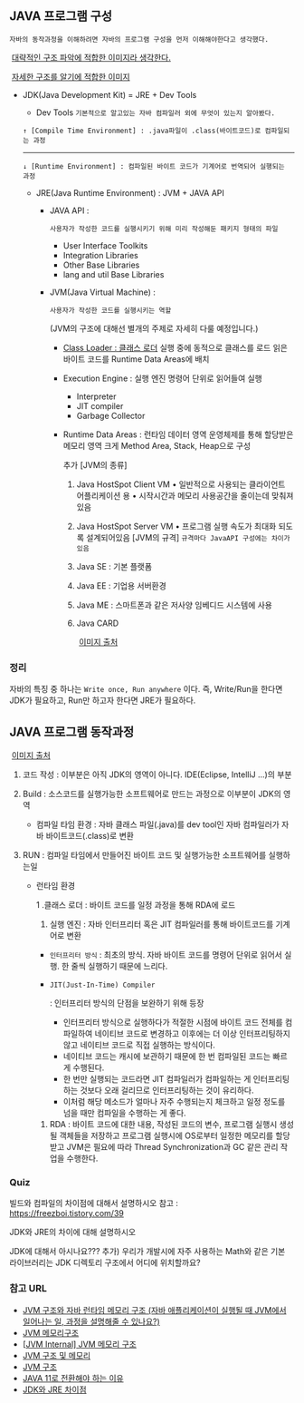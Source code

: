 ## JAVA 프로그램 구성

```
자바의 동작과정을 이해하려면 자바의 프로그램 구성을 먼저 이해해야한다고 생각했다.
```



​															[대략적인 구조 파악에 적합한 이미지라 생각한다.](https://www.dazhuanlan.com/2020/05/05/5eb177b463a57/)  



​																	[자세한 구조를 알기에 적합한 이미지](https://www.notion.so/JAVA-8690a40b3b3b4b06ba03c33428805b1f)

- JDK(Java Development Kit) = JRE + Dev Tools

  - Dev Tools `기본적으로 알고있는 자바 컴파일러 외에 무엇이 있는지 알아봤다.`

  `↑ [Compile Time Environment] : .java파일이 .class(바이트코드)로 컴파일되는 과정`

  ------

  `↓ [Runtime Environment] : 컴파일된 바이트 코드가 기계어로 번역되어 실행되는 과정`

  - JRE(Java Runtime Environment) : JVM + JAVA API

    - JAVA API : 

      ```
      사용자가 작성한 코드를 실행시키기 위해 미리 작성해둔 패키지 형태의 파일
      ```

      - User Interface Toolkits
      - Integration Libraries
      - Other Base Libraries
      - lang and util Base Libraries

    - JVM(Java Virtual Machine) : 

      ```
      사용자가 작성한 코드를 실행시키는 역할
      ```

      (JVM의 구조에 대해선 별개의 주제로 자세히 다룰 예정입니다.)

      - [Class Loader : 클래스 로더](https://www.notion.so/JVM-1-8c03a7155c5549278b36fd0fcad0c7af) 실행 중에 동적으로 클래스를 로드 읽은 바이트 코드를 Runtime Data Areas에 배치

      - Execution Engine : 실행 엔진 명령어 단위로 읽어들여 실행

        - Interpreter
        - JIT compiler
        - Garbage Collector

      - Runtime Data Areas : 런타임 데이터 영역 운영체제를 통해 할당받은 메모리 영역 크게 Method Area, Stack, Heap으로 구성

        추가 [JVM의 종류]

        1. Java HostSpot Client VM • 일반적으로 사용되는 클라이언트 어플리케이션 용 • 시작시간과 메모리 사용공간을 줄이는데 맞춰져있음

        2. Java HostSpot Server VM • 프로그램 실행 속도가 최대화 되도록 설계되어있음 [JVM의 규격] `규격마다 JavaAPI 구성에는 차이가 있음`

        3. Java SE : 기본 플랫폼

        4. Java EE : 기업용 서버환경

        5. Java ME : 스마트폰과 같은 저사양 임베디드 시스템에 사용

        6. Java CARD

           

           ​											[이미지 출처](https://honbabzone.com/java/java-jvm/)

### 정리

자바의 특징 중 하나는 `Write once, Run anywhere` 이다. 즉,  Write/Run을 한다면 JDK가 필요하고, Run만 하고자 한다면 JRE가 필요하다.

## JAVA 프로그램 동작과정



​																				[이미지 출처](http://www.tcpschool.com/java/java_intro_programming)

1. 코드 작성 : 이부분은 아직 JDK의 영역이 아니다. IDE(Eclipse, IntelliJ ...)의 부분

2. Build : 소스코드를 실행가능한 소프트웨어로 만드는 과정으로 이부분이 JDK의 영역

   - 컴파일 타임 환경 : 자바 클래스 파일(.java)를 dev tool인 자바 컴파일러가 자바 바이트코드(.class)로 변환

3. RUN : 컴파일 타임에서 만들어진 바이트 코드 및 실행가능한 소프트웨어를 실행하는일

   - 런타임 환경

     1 .클래스 로더 : 바이트 코드를 일정 과정을 통해 RDA에 로드

     1. 실행 엔진 : 자바 인터프리터 혹은 JIT 컴파일러를 통해 바이트코드를 기계어로 변환

     - `인터프리터 방식` : 최초의 방식. 자바 바이트 코드를 명령어 단위로 읽어서 실행. 한 줄씩 실행하기 때문에 느리다.

     - ```
       JIT(Just-In-Time) Compiler
       ```

        : 인터프리터 방식의 단점을 보완하기 위해 등장

       - 인터프리터 방식으로 실행하다가 적절한 시점에 바이트 코드 전체를 컴파일하여 네이티브 코드로 변경하고 이후에는 더 이상 인터프리팅하지 않고 네이티브 코드로 직접 실행하는 방식이다.
       - 네이티브 코드는 캐시에 보관하기 때문에 한 번 컴파일된 코드는 빠르게 수행된다.
       - 한 번만 실행되는 코드라면 JIT 컴파일러가 컴파일하는 게 인터프리팅하는 것보다 오래 걸리므로 인터프리팅하는 것이 유리하다.
       - 이처럼 해당 메소드가 얼마나 자주 수행되는지 체크하고 일정 정도를 넘을 때만 컴파일을 수행하는 게 좋다.

     1. RDA : 바이트 코드에 대한 내용, 작성된 코드의 변수, 프로그램 실행시 생성될 객체들을 저장하고 프로그램 실행시에 OS로부터 일정한 메모리를 할당 받고 JVM은 필요에 따라 Thread Synchronization과 GC 같은 관리 작업을 수행한다.

### Quiz

빌드와 컴파일의 차이점에 대해서 설명하시오 참고 : https://freezboi.tistory.com/39

JDK와 JRE의 차이에 대해 설명하시오

JDK에 대해서 아시나요??? 추가) 우리가 개발시에 자주 사용하는 Math와 같은 기본 라이브러리는 JDK 디렉토리 구조에서 어디에 위치할까요?

### 참고 URL

- [JVM 구조와 자바 런타임 메모리 구조 (자바 애플리케이션이 실행될 때 JVM에서 일어나는 일, 과정을 설명해줄 수 있나요?)](https://jeong-pro.tistory.com/148)
- [JVM 메모리구조](https://huelet.tistory.com/entry/JVM-메모리구조)
- [[JVM Internal\] JVM 메모리 구조](https://12bme.tistory.com/382)
- [JVM 구조 및 메모리](https://lazymankook.tistory.com/79)
- [JVM 구조](https://velog.io/@litien/JVM-구조)
- [JAVA 11로 전환해야 하는 이유](https://docs.microsoft.com/ko-kr/azure/developer/java/fundamentals/reasons-to-move-to-java-11)
- [JDK와 JRE 차이점](https://goodgid.github.io/Java-JDK-JRE/)